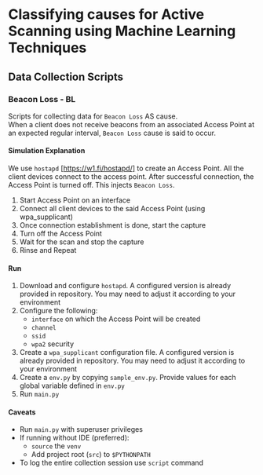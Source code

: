 # Classifying causes for Active Scanning using Machine Learning Techniques

## Data Collection Scripts

### Beacon Loss - BL
Scripts for collecting data for `Beacon Loss` AS cause.  
When a client does not receive beacons from an associated Access Point at an expected regular interval, `Beacon Loss` cause is said to occur.

#### Simulation Explanation
We use `hostapd` [https://w1.fi/hostapd/] to create an Access Point. All the client devices connect to the access point. After successful connection, the Access Point is turned off. This injects `Beacon Loss`.

1. Start Access Point on an interface
2. Connect all client devices to the said Access Point (using wpa_supplicant)
3. Once connection establishment is done, start the capture
4. Turn off the Access Point
5. Wait for the scan and stop the capture
6. Rinse and Repeat

#### Run
1. Download and configure `hostapd`. A configured version is already provided in repository. You may need to adjust it according to your environment
2. Configure the following:
    - `interface` on which the Access Point will be created
    - `channel`
    - `ssid`
    - `wpa2` security
3. Create a `wpa_supplicant` configuration file. A configured version is already provided in repository. You may need to adjust it according to your environment
4. Create a `env.py` by copying  `sample_env.py`. Provide values for each global variable defined in `env.py`
5. Run `main.py`

#### Caveats
- Run `main.py` with superuser privileges
- If running without IDE (preferred):
    - `source` the `venv`
    - Add project root (`src`) to `$PYTHONPATH`
- To log the entire collection session use `script` command
